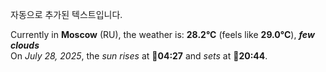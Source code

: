 
자동으로 추가된 텍스트입니다.

<!--START_SECTION:weather:moscow-->
Currently in **Moscow** (RU), the weather is: **28.2°C** (feels like **29.0°C**), ***few clouds***<br/>
On *July 28, 2025*, the *sun rises* at 🌅**04:27** and *sets* at 🌇**20:44**.
<!--END_SECTION:weather-->
